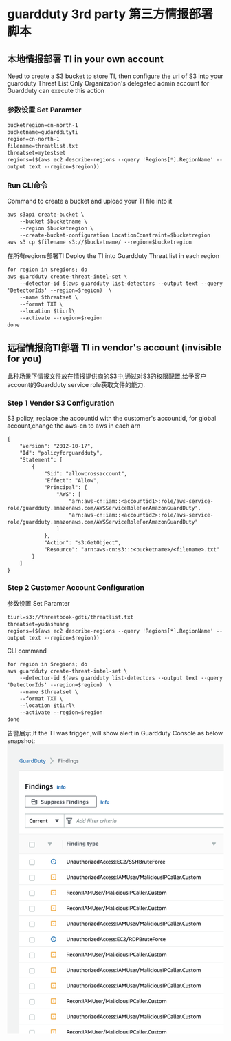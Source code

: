 # guardduty 3rd party 第三方情报部署脚本
## 本地情报部署 TI in your own account
Need to create a S3 bucket to store TI, then configure the url of S3 into your guardduty Threat List
Only Organization's delegated admin account for Guardduty can execute this action

### 参数设置 Set Paramter
```
bucketregion=cn-north-1
bucketname=gudarddutyti
region=cn-north-1
filename=threatlist.txt
threatset=mytestset
regions=($(aws ec2 describe-regions --query 'Regions[*].RegionName' --output text --region=$region))
```
### Run CLI命令 
Command to create a bucket and upload your TI file into it
```
aws s3api create-bucket \
    --bucket $bucketname \
    --region $bucketregion \
    --create-bucket-configuration LocationConstraint=$bucketregion
aws s3 cp $filename s3://$bucketname/ --region=$bucketregion
```
在所有regions部署TI Deploy the TI into Guardduty Threat list in each region

```
for region in $regions; do
aws guardduty create-threat-intel-set \
    --detector-id $(aws guardduty list-detectors --output text --query 'DetectorIds' --region=$region)  \
    --name $threatset \
    --format TXT \
    --location $tiurl\
    --activate --region=$region
done
```
## 远程情报商TI部署 TI in vendor's account (invisible for you)
此种场景下情报文件放在情报提供商的S3中,通过对S3的权限配置,给予客户account的Guardduty service role获取文件的能力.
### Step 1 Vendor S3 Configuration
S3 policy, replace the accountid with the customer's accountid, for global account,change the aws-cn to aws in each arn
```
{
    "Version": "2012-10-17",
    "Id": "policyforguardduty",
    "Statement": [
        {
            "Sid": "allowcrossaccount",
            "Effect": "Allow",
            "Principal": {
                "AWS": [
                    "arn:aws-cn:iam::<accountid1>:role/aws-service-role/guardduty.amazonaws.com/AWSServiceRoleForAmazonGuardDuty",
                    "arn:aws-cn:iam::<accountid2>:role/aws-service-role/guardduty.amazonaws.com/AWSServiceRoleForAmazonGuardDuty"
                ]
            },
            "Action": "s3:GetObject",
            "Resource": "arn:aws-cn:s3:::<bucketname>/<filename>.txt"
        }
    ]
}
```
### Step 2 Customer Account Configuration
参数设置 Set Paramter
```
tiurl=s3://threatbook-gdti/threatlist.txt
threatset=yudashuang
regions=($(aws ec2 describe-regions --query 'Regions[*].RegionName' --output text --region=$region))

```
CLI command
```
for region in $regions; do
aws guardduty create-threat-intel-set \
    --detector-id $(aws guardduty list-detectors --output text --query 'DetectorIds' --region=$region)  \
    --name $threatset \
    --format TXT \
    --location $tiurl\
    --activate --region=$region
done
```

告警展示,If the TI was trigger ,will show alert in Guardduty Console as below snapshot:
![sample](/FindingSample.png)
